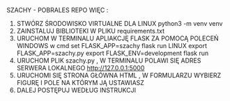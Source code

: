 SZACHY - POBRALES REPO WIĘC :
1. STWÓRZ ŚRODOWISKO VIRTUALNE
    DLA LINUX 
        python3 -m venv venv 
2. ZAINSTALUJ BIBLIOTEKI W PLIKU requirements.txt
3. URUCHOM W TERMINALU APLIAKCJĘ FLASK ZA POMOCĄ POLECEŃ
    WINDOWS
        w cmd
        set FLASK_APP=szachy
        flask run
    LINUX 
        export FLASK_APP=szachy.py
        export FLASK_ENV=development
        flask run
4. URUCHOM PLIK szachy.py , W TERMINALU POLAWI SIĘ ADRES SERWERA LOKALNEGO
    http://127.0.0.1:5000
5. URUCHOMI SIĘ STRONA GŁÓWNA HTML , W FORMULARZU WYBIERZ FIGURĘ I POLE NA KTÓRYM JĄ USTAWIASZ
6. DALEJ POSTĘPUJ WEDŁUG INSTRUKCJI
